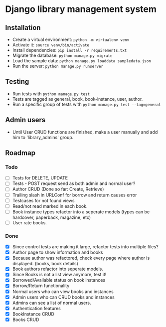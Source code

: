 # Django library management system

## Installation
- Create a virtual environment: `python -m virtualenv venv`
- Activate it: `source venv/bin/activate`
- Install dependencies: `pip install -r requirements.txt`
- Migrate the database: `python manage.py migrate`
- Load the sample data: `python manage.py loaddata sampledata.json`
- Run the server: `python manage.py runserver`

## Testing
- Run tests with `python manage.py test`
- Tests are tagged as general, book, book-instance, user, author.
- Run a specific group of tests with `python manage.py test --tag=general`

## Admin users
- Until User CRUD functions are finished, make a user manually and add him to 'library_admins' group.

## Roadmap

### Todo
- [ ] Tests for DELETE, UPDATE
- [ ] Tests - POST request send as both admin and normal user?
- [ ] Author CRUD (Done so far: Create, Retrieve)
- [ ] Trailing slash in URLConf for borrow and return causes error
- [ ] Testcases for not found views
- [ ] Read/not read marked in each book.
- [ ] Book instance types refactor into a seperate models (types can be hardcover, paperback, magazine, etc)
- [ ] User rate books.

### Done
- [X] Since control tests are making it large, refactor tests into multiple files?
- [X] Author page to show information and books
- [X] Because author was refactored, check every page where author is displayed. (books, book details)
- [X] Book authors refactor into seperate models.
- [X] Since Books is not a list view anymore, test it!
- [X] Borrowed/Available status on book instances
- [X] Borrow/Return functionality
- [X] Normal users who can view books and instances
- [X] Admin users who can CRUD books and instances
- [X] Admins can see a list of normal users.
- [X] Authentication features
- [X] BookInstance CRUD
- [X] Books CRUD
